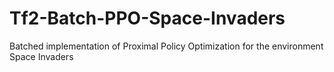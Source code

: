 # Tf2-Batch-PPO-Space-Invaders
Batched implementation of Proximal Policy Optimization for the environment Space Invaders
